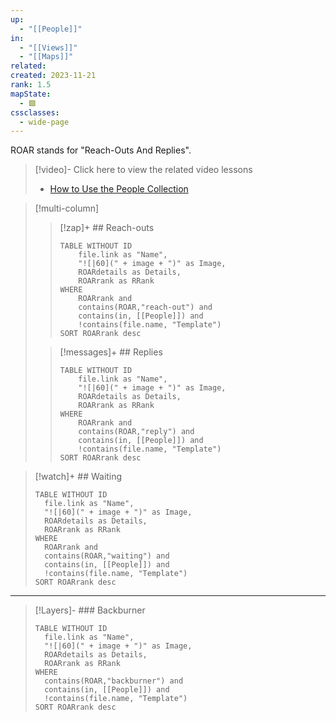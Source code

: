 ```yaml
---
up:
  - "[[People]]"
in:
  - "[[Views]]"
  - "[[Maps]]"
related: 
created: 2023-11-21
rank: 1.5
mapState:
  - 🟩
cssclasses:
  - wide-page
---
```

ROAR stands for "Reach-Outs And Replies".

> [!video]- Click here to view the related video lessons
> - [How to Use the People Collection](https://community.linkingyourthinking.com/c/ideaverse-pro/sections/146181/lessons/513560) 

> [!multi-column]
> 
> > [!zap]+ ## Reach-outs
> > ```dataview
> > TABLE WITHOUT ID
> > 	file.link as "Name",
> > 	"![|60](" + image + ")" as Image,
> > 	ROARdetails as Details,
> > 	ROARrank as RRank
> > WHERE
> > 	ROARrank and
> > 	contains(ROAR,"reach-out") and
> > 	contains(in, [[People]]) and
> > 	!contains(file.name, "Template")
> > SORT ROARrank desc
> > ```
> 
> > [!messages]+ ## Replies
> > ```dataview
> > TABLE WITHOUT ID
> > 	file.link as "Name",
> > 	"![|60](" + image + ")" as Image,
> > 	ROARdetails as Details,
> > 	ROARrank as RRank
> > WHERE
> > 	ROARrank and
> > 	contains(ROAR,"reply") and
> > 	contains(in, [[People]]) and
> > 	!contains(file.name, "Template")
> > SORT ROARrank desc
> > ```
> 

> [!watch]+ ## Waiting
> ```dataview
> TABLE WITHOUT ID
> 	file.link as "Name",
> 	"![|60](" + image + ")" as Image,
> 	ROARdetails as Details,
> 	ROARrank as RRank
> WHERE
> 	ROARrank and
> 	contains(ROAR,"waiting") and
> 	contains(in, [[People]]) and
> 	!contains(file.name, "Template")
> SORT ROARrank desc
> ```

---

> [!Layers]- ### Backburner
> ```dataview
> TABLE WITHOUT ID
> 	file.link as "Name",
> 	"![|60](" + image + ")" as Image,
> 	ROARdetails as Details,
> 	ROARrank as RRank
> WHERE 
> 	contains(ROAR,"backburner") and
> 	contains(in, [[People]]) and
> 	!contains(file.name, "Template")
> SORT ROARrank desc
> ```


